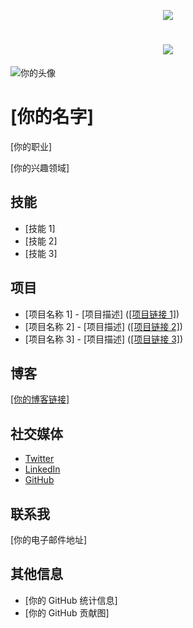 <html>
<head>
    <title>happyqiao 的 GitHub 主页</title>
    <p align="center">
        <img src="https://capsule-render.vercel.app/api?type=waving&color=timeGradient&height=300&&section=header&text=                {TITLE}&fontSize=90&fontAlign=50&fontAlignY=30&desc={SUB_TITLE}&descAlign=50&descSize=30&descAlignY=60&animation=twinkling" />
    </p>
    <link rel="stylesheet" href="https://cdnjs.cloudflare.com/ajax/libs/github-markdown-css/5.0.0/github-markdown.min.css">
    <h1 align="center"> <a href="https://sunguoqi.com/"> <img src="https://readme-typing-svg.herokuapp.com/?lines=console.log(%22Hello%2C%20World!%22);欢迎来到路飞小乔的主页!&center=true&size=27"> </a> </h1>
</head>
<body>
    <div class="container">
        <div class="profile-section">
            <img src="你的头像 URL" alt="你的头像" class="avatar">
            <h1>[你的名字]</h1>
            <p>[你的职业]</p>
            <p>[你的兴趣领域]</p>
        </div>
        <div class="skills-section">
            <h2>技能</h2>
            <ul>
                <li>[技能 1]</li>
                <li>[技能 2]</li>
                <li>[技能 3]</li>
            </ul>
        </div>
        <div class="projects-section">
            <h2>项目</h2>
            <ul>
                <li>[项目名称 1] - [项目描述] (<a href="[项目链接 1]">[项目链接 1]</a>)</li>
                <li>[项目名称 2] - [项目描述] (<a href="[项目链接 2]">[项目链接 2]</a>)</li>
                <li>[项目名称 3] - [项目描述] (<a href="[项目链接 3]">[项目链接 3]</a>)</li>
            </ul>
        </div>
        <div class="blog-section">
            <h2>博客</h2>
            <p><a href="[你的博客链接]">[你的博客链接]</a></p>
        </div>
        <div class="social-media-section">
            <h2>社交媒体</h2>
            <ul>
                <li><a href="[你的 Twitter 链接]">Twitter</a></li>
                <li><a href="[你的 LinkedIn 链接]">LinkedIn</a></li>
                <li><a href="[你的 GitHub 链接]">GitHub</a></li>
            </ul>
        </div>
        <div class="contact-section">
            <h2>联系我</h2>
            <p>[你的电子邮件地址]</p>
        </div>
        <div class="other-info-section">
            <h2>其他信息</h2>
            <ul>
                <li>[你的 GitHub 统计信息]</li>
                <li>[你的 GitHub 贡献图]</li>
            </ul>
        </div>
    </div>
</body>
</html>
